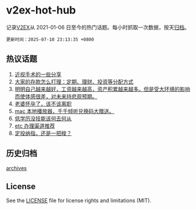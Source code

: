 # v2ex-hot-hub

 记录[V2EX](https://www.v2ex.com/)从 2021-01-06 日至今的热门话题。每小时抓取一次数据，按天[归档](archives)。

`更新时间：2025-07-10 23:13:35 +0800`

## 热议话题

1. [近视手术的一些分享](https://www.v2ex.com/t/1144188)
1. [大家的存款怎么打理：定期、理财、投资等分配方式](https://www.v2ex.com/t/1144148)
1. [明明自己越来越好，工资越来越高，资产积累越来越多。但是受大环境的影响而使体感很差，对未来持悲观预期。](https://www.v2ex.com/t/1144164)
1. [老婆怀孕了，该不该离职](https://www.v2ex.com/t/1144145)
1. [mac 本地播放器，千千倾听兑换码大赠送。](https://www.v2ex.com/t/1144307)
1. [低学历没技能该何去何从](https://www.v2ex.com/t/1144238)
1. [etc 办理渠道推荐](https://www.v2ex.com/t/1144154)
1. [定投纳指，还是一把梭？](https://www.v2ex.com/t/1144169)

## 历史归档

[archives](archives)

## License

See the [LICENSE](LICENSE) file for license rights and limitations (MIT).
